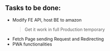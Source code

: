 ## Tasks to be done:

- Modify FE API, host BE to amazon
  > Get it work in full Production temporary
- Fetch Page sending Request and Redirecting
- PWA functionalities
